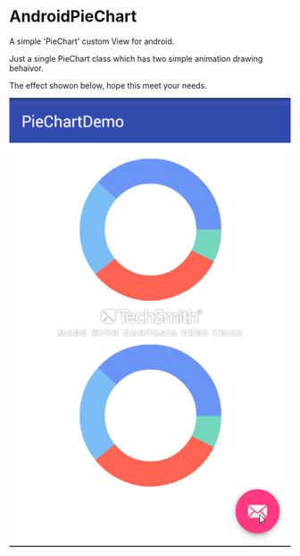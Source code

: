 # AndroidPieChart

A simple 'PieChart' custom View for android.

Just a single PieChart class which has two simple animation drawing behaivor.

The effect showon below, hope this meet your needs.

![image](https://github.com/everhad/AndroidPieChart/blob/master/docs/gif/PieChartDemo.gif ) 
